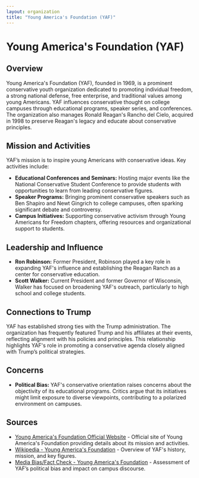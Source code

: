 ```yaml
---
layout: organization
title: "Young America's Foundation (YAF)"
---
```


# Young America's Foundation (YAF)

## Overview
Young America's Foundation (YAF), founded in 1969, is a prominent conservative youth organization dedicated to promoting individual freedom, a strong national defense, free enterprise, and traditional values among young Americans. YAF influences conservative thought on college campuses through educational programs, speaker series, and conferences. The organization also manages Ronald Reagan's Rancho del Cielo, acquired in 1998 to preserve Reagan's legacy and educate about conservative principles.

## Mission and Activities
YAF’s mission is to inspire young Americans with conservative ideas. Key activities include:
- **Educational Conferences and Seminars:** Hosting major events like the National Conservative Student Conference to provide students with opportunities to learn from leading conservative figures.
- **Speaker Programs:** Bringing prominent conservative speakers such as Ben Shapiro and Newt Gingrich to college campuses, often sparking significant debate and controversy.
- **Campus Initiatives:** Supporting conservative activism through Young Americans for Freedom chapters, offering resources and organizational support to students.

## Leadership and Influence
- **Ron Robinson:** Former President, Robinson played a key role in expanding YAF's influence and establishing the Reagan Ranch as a center for conservative education.
- **Scott Walker:** Current President and former Governor of Wisconsin, Walker has focused on broadening YAF's outreach, particularly to high school and college students.

## Connections to Trump
YAF has established strong ties with the Trump administration. The organization has frequently featured Trump and his affiliates at their events, reflecting alignment with his policies and principles. This relationship highlights YAF's role in promoting a conservative agenda closely aligned with Trump’s political strategies.

## Concerns
- **Political Bias:** YAF's conservative orientation raises concerns about the objectivity of its educational programs. Critics argue that its initiatives might limit exposure to diverse viewpoints, contributing to a polarized environment on campuses.

## Sources
- [Young America's Foundation Official Website](https://www.yaf.org) - Official site of Young America's Foundation providing details about its mission and activities.
- [Wikipedia - Young America's Foundation](https://en.wikipedia.org/wiki/Young_America%27s_Foundation) - Overview of YAF's history, mission, and key figures.
- [Media Bias/Fact Check - Young America's Foundation](https://mediabiasfactcheck.com/young-americas-foundation/) - Assessment of YAF’s political bias and impact on campus discourse.

